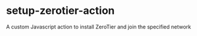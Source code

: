 # setup-zerotier-action
A custom Javascript action to install ZeroTier and join the specified network
